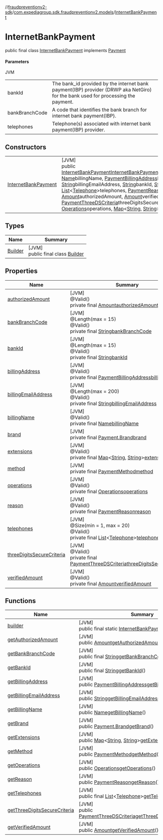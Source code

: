 //[fraudpreventionv2-sdk](../../../index.md)/[com.expediagroup.sdk.fraudpreventionv2.models](../index.md)/[InternetBankPayment](index.md)

# InternetBankPayment

public final class [InternetBankPayment](index.md) implements [Payment](../-payment/index.md)

#### Parameters

JVM

| | |
|---|---|
| bankId | The bank_id provided by the internet bank payment(IBP) provider (DRWP aka NetGiro) for the bank used for processing the payment. |
| bankBranchCode | A code that identifies the bank branch for internet bank payment(IBP). |
| telephones | Telephone(s) associated with internet bank payment(IBP) provider. |

## Constructors

| | |
|---|---|
| [InternetBankPayment](-internet-bank-payment.md) | [JVM]<br>public [InternetBankPayment](index.md)[InternetBankPayment](-internet-bank-payment.md)([Payment.Brand](../-payment/-brand/index.md)brand, [Name](../-name/index.md)billingName, [PaymentBillingAddress](../-payment-billing-address/index.md)billingAddress, [String](https://docs.oracle.com/javase/8/docs/api/java/lang/String.html)billingEmailAddress, [String](https://docs.oracle.com/javase/8/docs/api/java/lang/String.html)bankId, [String](https://docs.oracle.com/javase/8/docs/api/java/lang/String.html)bankBranchCode, [List](https://docs.oracle.com/javase/8/docs/api/java/util/List.html)&lt;[Telephone](../-telephone/index.md)&gt;telephones, [PaymentReason](../-payment-reason/index.md)reason, [Amount](../-amount/index.md)authorizedAmount, [Amount](../-amount/index.md)verifiedAmount, [PaymentThreeDSCriteria](../-payment-three-d-s-criteria/index.md)threeDigitsSecureCriteria, [Operations](../-operations/index.md)operations, [Map](https://docs.oracle.com/javase/8/docs/api/java/util/Map.html)&lt;[String](https://docs.oracle.com/javase/8/docs/api/java/lang/String.html), [String](https://docs.oracle.com/javase/8/docs/api/java/lang/String.html)&gt;extensions) |

## Types

| Name | Summary |
|---|---|
| [Builder](-builder/index.md) | [JVM]<br>public final class [Builder](-builder/index.md) |

## Properties

| Name | Summary |
|---|---|
| [authorizedAmount](index.md#1903244327%2FProperties%2F-173342751) | [JVM]<br>@Valid()<br>private final [Amount](../-amount/index.md)[authorizedAmount](index.md#1903244327%2FProperties%2F-173342751) |
| [bankBranchCode](index.md#1886083631%2FProperties%2F-173342751) | [JVM]<br>@Length(max = 15)<br>@Valid()<br>private final [String](https://docs.oracle.com/javase/8/docs/api/java/lang/String.html)[bankBranchCode](index.md#1886083631%2FProperties%2F-173342751) |
| [bankId](index.md#1313052227%2FProperties%2F-173342751) | [JVM]<br>@Length(max = 15)<br>@Valid()<br>private final [String](https://docs.oracle.com/javase/8/docs/api/java/lang/String.html)[bankId](index.md#1313052227%2FProperties%2F-173342751) |
| [billingAddress](index.md#912420609%2FProperties%2F-173342751) | [JVM]<br>@Valid()<br>private final [PaymentBillingAddress](../-payment-billing-address/index.md)[billingAddress](index.md#912420609%2FProperties%2F-173342751) |
| [billingEmailAddress](index.md#-1762858931%2FProperties%2F-173342751) | [JVM]<br>@Length(max = 200)<br>@Valid()<br>private final [String](https://docs.oracle.com/javase/8/docs/api/java/lang/String.html)[billingEmailAddress](index.md#-1762858931%2FProperties%2F-173342751) |
| [billingName](index.md#-1467958822%2FProperties%2F-173342751) | [JVM]<br>@Valid()<br>private final [Name](../-name/index.md)[billingName](index.md#-1467958822%2FProperties%2F-173342751) |
| [brand](index.md#1228011353%2FProperties%2F-173342751) | [JVM]<br>private final [Payment.Brand](../-payment/-brand/index.md)[brand](index.md#1228011353%2FProperties%2F-173342751) |
| [extensions](index.md#-800317754%2FProperties%2F-173342751) | [JVM]<br>@Valid()<br>private final [Map](https://docs.oracle.com/javase/8/docs/api/java/util/Map.html)&lt;[String](https://docs.oracle.com/javase/8/docs/api/java/lang/String.html), [String](https://docs.oracle.com/javase/8/docs/api/java/lang/String.html)&gt;[extensions](index.md#-800317754%2FProperties%2F-173342751) |
| [method](index.md#-563371751%2FProperties%2F-173342751) | [JVM]<br>private final [PaymentMethod](../-payment-method/index.md)[method](index.md#-563371751%2FProperties%2F-173342751) |
| [operations](index.md#1735341550%2FProperties%2F-173342751) | [JVM]<br>@Valid()<br>private final [Operations](../-operations/index.md)[operations](index.md#1735341550%2FProperties%2F-173342751) |
| [reason](index.md#-1585306346%2FProperties%2F-173342751) | [JVM]<br>@Valid()<br>private final [PaymentReason](../-payment-reason/index.md)[reason](index.md#-1585306346%2FProperties%2F-173342751) |
| [telephones](index.md#-2071930293%2FProperties%2F-173342751) | [JVM]<br>@Size(min = 1, max = 20)<br>@Valid()<br>private final [List](https://docs.oracle.com/javase/8/docs/api/java/util/List.html)&lt;[Telephone](../-telephone/index.md)&gt;[telephones](index.md#-2071930293%2FProperties%2F-173342751) |
| [threeDigitsSecureCriteria](index.md#1616199046%2FProperties%2F-173342751) | [JVM]<br>@Valid()<br>private final [PaymentThreeDSCriteria](../-payment-three-d-s-criteria/index.md)[threeDigitsSecureCriteria](index.md#1616199046%2FProperties%2F-173342751) |
| [verifiedAmount](index.md#1505769626%2FProperties%2F-173342751) | [JVM]<br>@Valid()<br>private final [Amount](../-amount/index.md)[verifiedAmount](index.md#1505769626%2FProperties%2F-173342751) |

## Functions

| Name | Summary |
|---|---|
| [builder](builder.md) | [JVM]<br>public final static [InternetBankPayment.Builder](-builder/index.md)[builder](builder.md)() |
| [getAuthorizedAmount](get-authorized-amount.md) | [JVM]<br>public [Amount](../-amount/index.md)[getAuthorizedAmount](get-authorized-amount.md)() |
| [getBankBranchCode](get-bank-branch-code.md) | [JVM]<br>public final [String](https://docs.oracle.com/javase/8/docs/api/java/lang/String.html)[getBankBranchCode](get-bank-branch-code.md)() |
| [getBankId](get-bank-id.md) | [JVM]<br>public final [String](https://docs.oracle.com/javase/8/docs/api/java/lang/String.html)[getBankId](get-bank-id.md)() |
| [getBillingAddress](get-billing-address.md) | [JVM]<br>public [PaymentBillingAddress](../-payment-billing-address/index.md)[getBillingAddress](get-billing-address.md)() |
| [getBillingEmailAddress](get-billing-email-address.md) | [JVM]<br>public [String](https://docs.oracle.com/javase/8/docs/api/java/lang/String.html)[getBillingEmailAddress](get-billing-email-address.md)() |
| [getBillingName](get-billing-name.md) | [JVM]<br>public [Name](../-name/index.md)[getBillingName](get-billing-name.md)() |
| [getBrand](get-brand.md) | [JVM]<br>public [Payment.Brand](../-payment/-brand/index.md)[getBrand](get-brand.md)() |
| [getExtensions](get-extensions.md) | [JVM]<br>public [Map](https://docs.oracle.com/javase/8/docs/api/java/util/Map.html)&lt;[String](https://docs.oracle.com/javase/8/docs/api/java/lang/String.html), [String](https://docs.oracle.com/javase/8/docs/api/java/lang/String.html)&gt;[getExtensions](get-extensions.md)() |
| [getMethod](get-method.md) | [JVM]<br>public [PaymentMethod](../-payment-method/index.md)[getMethod](get-method.md)() |
| [getOperations](get-operations.md) | [JVM]<br>public [Operations](../-operations/index.md)[getOperations](get-operations.md)() |
| [getReason](get-reason.md) | [JVM]<br>public [PaymentReason](../-payment-reason/index.md)[getReason](get-reason.md)() |
| [getTelephones](get-telephones.md) | [JVM]<br>public final [List](https://docs.oracle.com/javase/8/docs/api/java/util/List.html)&lt;[Telephone](../-telephone/index.md)&gt;[getTelephones](get-telephones.md)() |
| [getThreeDigitsSecureCriteria](get-three-digits-secure-criteria.md) | [JVM]<br>public [PaymentThreeDSCriteria](../-payment-three-d-s-criteria/index.md)[getThreeDigitsSecureCriteria](get-three-digits-secure-criteria.md)() |
| [getVerifiedAmount](get-verified-amount.md) | [JVM]<br>public [Amount](../-amount/index.md)[getVerifiedAmount](get-verified-amount.md)() |
